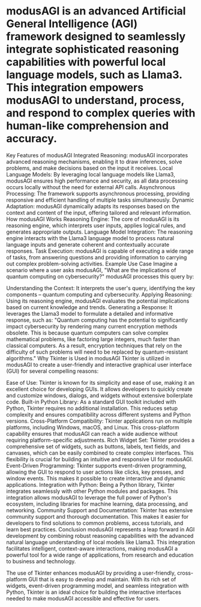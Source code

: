 # modusAGI is an advanced Artificial General Intelligence (AGI) framework designed to seamlessly integrate sophisticated reasoning capabilities with powerful local language models, such as Llama3. This integration empowers modusAGI to understand, process, and respond to complex queries with human-like comprehension and accuracy.

Key Features of modusAGI
Integrated Reasoning: modusAGI incorporates advanced reasoning mechanisms, enabling it to draw inferences, solve problems, and make decisions based on the input it receives.
Local Language Models: By leveraging local language models like Llama3, modusAGI ensures high performance and security, as all data processing occurs locally without the need for external API calls.
Asynchronous Processing: The framework supports asynchronous processing, providing responsive and efficient handling of multiple tasks simultaneously.
Dynamic Adaptation: modusAGI dynamically adapts its responses based on the context and content of the input, offering tailored and relevant information.
How modusAGI Works
Reasoning Engine: The core of modusAGI is its reasoning engine, which interprets user inputs, applies logical rules, and generates appropriate outputs.
Language Model Integration: The reasoning engine interacts with the Llama3 language model to process natural language inputs and generate coherent and contextually accurate responses.
Task Execution: modusAGI is capable of executing a wide range of tasks, from answering questions and providing information to carrying out complex problem-solving activities.
Example Use Case
Imagine a scenario where a user asks modusAGI, "What are the implications of quantum computing on cybersecurity?" modusAGI processes this query by:

Understanding the Context: It interprets the user's query, identifying the key components – quantum computing and cybersecurity.
Applying Reasoning: Using its reasoning engine, modusAGI evaluates the potential implications based on current knowledge and trends.
Generating a Response: It leverages the Llama3 model to formulate a detailed and informative response, such as:
"Quantum computing has the potential to significantly impact cybersecurity by rendering many current encryption methods obsolete. This is because quantum computers can solve complex mathematical problems, like factoring large integers, much faster than classical computers. As a result, encryption techniques that rely on the difficulty of such problems will need to be replaced by quantum-resistant algorithms."
Why Tkinter is Used in modusAGI
Tkinter is utilized in modusAGI to create a user-friendly and interactive graphical user interface (GUI) for several compelling reasons:

Ease of Use: Tkinter is known for its simplicity and ease of use, making it an excellent choice for developing GUIs. It allows developers to quickly create and customize windows, dialogs, and widgets without extensive boilerplate code.
Built-in Python Library: As a standard GUI toolkit included with Python, Tkinter requires no additional installation. This reduces setup complexity and ensures compatibility across different systems and Python versions.
Cross-Platform Compatibility: Tkinter applications run on multiple platforms, including Windows, macOS, and Linux. This cross-platform capability ensures that modusAGI can reach a wide audience without requiring platform-specific adjustments.
Rich Widget Set: Tkinter provides a comprehensive set of widgets, such as buttons, labels, text fields, and canvases, which can be easily combined to create complex interfaces. This flexibility is crucial for building an intuitive and responsive UI for modusAGI.
Event-Driven Programming: Tkinter supports event-driven programming, allowing the GUI to respond to user actions like clicks, key presses, and window events. This makes it possible to create interactive and dynamic applications.
Integration with Python: Being a Python library, Tkinter integrates seamlessly with other Python modules and packages. This integration allows modusAGI to leverage the full power of Python's ecosystem, including libraries for machine learning, data processing, and networking.
Community Support and Documentation: Tkinter has extensive community support and thorough documentation. This makes it easier for developers to find solutions to common problems, access tutorials, and learn best practices.
Conclusion
modusAGI represents a leap forward in AGI development by combining robust reasoning capabilities with the advanced natural language understanding of local models like Llama3. This integration facilitates intelligent, context-aware interactions, making modusAGI a powerful tool for a wide range of applications, from research and education to business and technology.

The use of Tkinter enhances modusAGI by providing a user-friendly, cross-platform GUI that is easy to develop and maintain. With its rich set of widgets, event-driven programming model, and seamless integration with Python, Tkinter is an ideal choice for building the interactive interfaces needed to make modusAGI accessible and effective for users.
